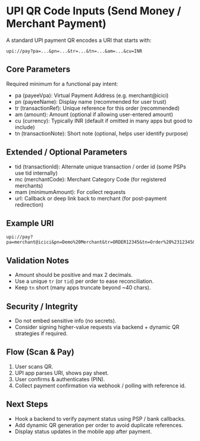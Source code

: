 # UPI QR Code Inputs (Send Money / Merchant Payment)

A standard UPI payment QR encodes a URI that starts with:

```
upi://pay?pa=...&pn=...&tr=...&tn=...&am=...&cu=INR
```

## Core Parameters

Required minimum for a functional pay intent:
- pa (payeeVpa): Virtual Payment Address (e.g. merchant@icici)
- pn (payeeName): Display name (recommended for user trust)
- tr (transactionRef): Unique reference for this order (recommended)
- am (amount): Amount (optional if allowing user-entered amount)
- cu (currency): Typically INR (default if omitted in many apps but good to include)
- tn (transactionNote): Short note (optional, helps user identify purpose)

## Extended / Optional Parameters
- tid (transactionId): Alternate unique transaction / order id (some PSPs use tid internally)
- mc (merchantCode): Merchant Category Code (for registered merchants)
- mam (minimumAmount): For collect requests
- url: Callback or deep link back to merchant (for post-payment redirection)

## Example URI
```
upi://pay?pa=merchant@icici&pn=Demo%20Merchant&tr=ORDER12345&tn=Order%20%2312345&am=49.99&cu=INR
```

## Validation Notes
- Amount should be positive and max 2 decimals.
- Use a unique `tr` (or `tid`) per order to ease reconciliation.
- Keep `tn` short (many apps truncate beyond ~40 chars).

## Security / Integrity
- Do not embed sensitive info (no secrets).
- Consider signing higher-value requests via backend + dynamic QR strategies if required.

## Flow (Scan & Pay)
1. User scans QR.
2. UPI app parses URI, shows pay sheet.
3. User confirms & authenticates (PIN).
4. Collect payment confirmation via webhook / polling with reference id.

## Next Steps
- Hook a backend to verify payment status using PSP / bank callbacks.
- Add dynamic QR generation per order to avoid duplicate references.
- Display status updates in the mobile app after payment.
